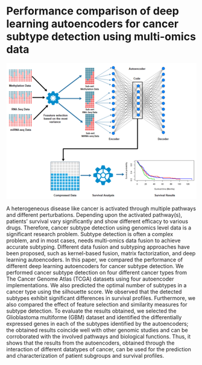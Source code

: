 # Performance comparison of deep learning autoencoders for cancer subtype detection using multi-omics data

![Overview](https://github.com/bnetlab/autoencoder_for_cancer_subtype/blob/master/cancers-13-02013-g001.webp)

A heterogeneous disease like cancer is activated through multiple pathways and different perturbations. Depending upon the activated pathway(s), patients’ survival vary significantly and show different efficacy to various drugs. Therefore, cancer subtype detection using genomics level data is a significant research problem. Subtype detection is often a complex problem, and in most cases, needs multi-omics data fusion to achieve accurate subtyping. Different data fusion and subtyping approaches have been proposed, such as kernel-based fusion, matrix factorization, and deep learning autoencoders. In this paper, we compared the performance of different deep learning autoencoders for cancer subtype detection. We performed cancer subtype detection on four different cancer types from The Cancer Genome Atlas (TCGA) datasets using four autoencoder implementations. We also predicted the optimal number of subtypes in a cancer type using the silhouette score. We observed that the detected subtypes exhibit significant differences in survival profiles. Furthermore, we also compared the effect of feature selection and similarity measures for subtype detection. To evaluate the results obtained, we selected the Glioblastoma multiforme (GBM) dataset and identified the differentially expressed genes in each of the subtypes identified by the autoencoders; the obtained results coincide well with other genomic studies and can be corroborated with the involved pathways and biological functions. Thus, it shows that the results from the autoencoders, obtained through the interaction of different datatypes of cancer, can be used for the prediction and characterization of patient subgroups and survival profiles.

